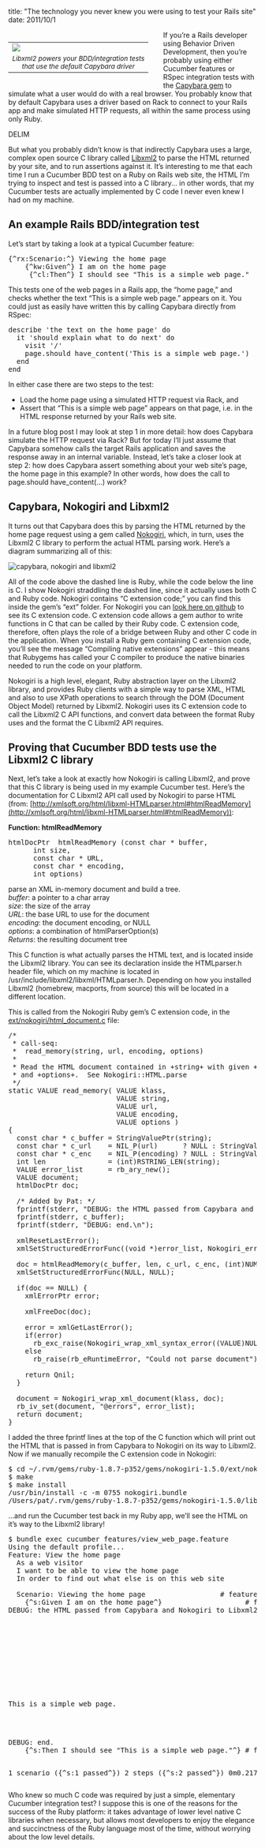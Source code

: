 title: "The technology you never knew you were using to test your Rails site"
date: 2011/10/1

<div style="float: left; padding: 7px 30px 10px 0px">
<table cellpadding="0" cellspacing="0" border="0">
  <tr><td><img src="http://patshaughnessy.net/assets/2011/10/1/libxml2.gif"></td></tr>
  <tr><td align="center"><small><i>Libxml2 powers your BDD/integration tests<br/>
that use the default Capybara driver</i></small></td></tr>
</table>
</div>

If you’re a Rails developer using Behavior Driven Development, then you’re probably using either Cucumber features or RSpec integration tests with the [Capybara gem](https://github.com/jnicklas/capybara) to simulate what a user would do with a real browser. You probably know that by default Capybara uses a driver based on Rack to connect to your Rails app and make simulated HTTP requests, all within the same process using only Ruby.

DELIM
<br/>

But what you probably didn’t know is that indirectly Capybara uses a large, complex open source C library called [Libxml2](http://xmlsoft.org) to parse the HTML returned by your site, and to run assertions against it. It’s interesting to me that each time I run a Cucumber BDD test on a Ruby on Rails web site, the HTML I’m trying to inspect and test is passed into a C library... in other words, that my Cucumber tests are actually implemented by C code I never even knew I had on my machine.

## An example Rails BDD/integration test

Let’s start by taking a look at a typical Cucumber feature:

<pre type="console">
{^rx:Scenario:^} Viewing the home page
    {^kw:Given^} I am on the home page
     {^cl:Then^} I should see "This is a simple web page."
</pre>

This tests one of the web pages in a Rails app, the “home page,” and checks whether the text “This is a simple web page.” appears on it. You could just as easily have written this by calling Capybara directly from RSpec:

<pre type="ruby">
describe 'the text on the home page' do
  it 'should explain what to do next' do
    visit '/'
    page.should have_content('This is a simple web page.')
  end
end
</pre>

In either case there are two steps to the test:
<ul>
  <li>Load the home page using a simulated HTTP request via Rack, and</li>
  <li>Assert that “This is a simple web page” appears on that page, i.e. in the HTML response returned by your Rails web site.</li>
</ul>

In a future blog post I may look at step 1 in more detail: how does Capybara simulate the HTTP request via Rack? But for today I’ll just assume that Capybara somehow calls the target Rails application and saves the response away in an internal variable. Instead, let’s take a closer look at step 2: how does Capybara assert something about your web site’s page, the home page in this example? In other words, how does the call to <span class="code">page.should have_content(...)</span> work?

## Capybara, Nokogiri and Libxml2

It turns out that Capybara does this by parsing the HTML returned by the home page request using a gem called [Nokogiri](http://nokogiri.org/), which, in turn, uses the Libxml2 C library to perform the actual HTML parsing work. Here’s a diagram summarizing all of this:

![capybara, nokogiri and libxml2](http://patshaughnessy.net/assets/2011/10/1/capybara-libxml.png)

All of the code above the dashed line is Ruby, while the code below the line is C. I show Nokogiri straddling the dashed line, since it actually uses both C and Ruby code. Nokogiri contains “C extension code;” you can find this inside the gem’s “ext” folder. For Nokogiri you can [look here on github](https://github.com/tenderlove/nokogiri/tree/master/ext/nokogiri) to see its C extension code. C extension code allows a gem author to write functions in C that can be called by their Ruby code. C extension code, therefore, often plays the role of a bridge between Ruby and other C code in the application. When you install a Ruby gem containing C extension code, you’ll see the message “Compiling native extensions” appear - this means that Rubygems has called your C compiler to produce the native binaries needed to run the code on your platform.

Nokogiri is a high level, elegant, Ruby abstraction layer on the Libxml2 library, and provides Ruby clients with a simple way to parse XML, HTML and also to use XPath operations to search through the DOM (Document Object Model) returned by Libxml2. Nokogiri uses its C extension code to call the Libxml2 C API functions, and convert data between the format Ruby uses and the format the C Libxml2 API requires.

## Proving that Cucumber BDD tests use the Libxml2 C library

Next, let’s take a look at exactly how Nokogiri is calling Libxml2, and prove that this C library is being used in my example Cucumber test. Here’s the documentation for C Libxml2 API call used by Nokogiri to parse HTML (from: [http://xmlsoft.org/html/libxml-HTMLparser.html#htmlReadMemory](http://xmlsoft.org/html/libxml-HTMLparser.html#htmlReadMemory)):

<b>Function: htmlReadMemory</b>
<pre type="console">
htmlDocPtr	htmlReadMemory (const char * buffer, 
      int size, 
      const char * URL, 
      const char * encoding, 
      int options)
</pre>
parse an XML in-memory document and build a tree.<br/>
<i>buffer</i>: a pointer to a char array<br/>
<i>size</i>: the size of the array<br/>
<i>URL</i>: the base URL to use for the document<br/>
<i>encoding</i>: the document encoding, or NULL<br/>
<i>options</i>: a combination of htmlParserOption(s)<br/>
<i>Returns</i>: the resulting document tree<br/>

This C function is what actually parses the HTML text, and is located inside the Libxml2 library. You can see its declaration inside the HTMLparser.h header file, which on my machine is located in /usr/include/libxml2/libxml/HTMLparser.h. Depending on how you installed Libxml2 (homebrew, macports, from source) this will be located in a different location.

This is called from the Nokogiri Ruby gem’s C extension code, in the [ext/nokogiri/html_document.c](https://github.com/tenderlove/nokogiri/blob/master/ext/nokogiri/html_document.c#L98) file:

<pre type="c">
/*
 * call-seq:
 *  read_memory(string, url, encoding, options)
 *
 * Read the HTML document contained in +string+ with given +url+, +encoding+,
 * and +options+.  See Nokogiri::HTML.parse
 */
static VALUE read_memory( VALUE klass,
                          VALUE string,
                          VALUE url,
                          VALUE encoding,
                          VALUE options )
{
  const char * c_buffer = StringValuePtr(string);
  const char * c_url    = NIL_P(url)      ? NULL : StringValuePtr(url);
  const char * c_enc    = NIL_P(encoding) ? NULL : StringValuePtr(encoding);
  int len               = (int)RSTRING_LEN(string);
  VALUE error_list      = rb_ary_new();
  VALUE document;
  htmlDocPtr doc;

  /* Added by Pat: */
  fprintf(stderr, "DEBUG: the HTML passed from Capybara and Nokogiri to Libxml2 is:\n");
  fprintf(stderr, c_buffer);
  fprintf(stderr, "DEBUG: end.\n");

  xmlResetLastError();
  xmlSetStructuredErrorFunc((void *)error_list, Nokogiri_error_array_pusher);

  doc = htmlReadMemory(c_buffer, len, c_url, c_enc, (int)NUM2INT(options));
  xmlSetStructuredErrorFunc(NULL, NULL);

  if(doc == NULL) {
    xmlErrorPtr error;

    xmlFreeDoc(doc);

    error = xmlGetLastError();
    if(error)
      rb_exc_raise(Nokogiri_wrap_xml_syntax_error((VALUE)NULL, error));
    else
      rb_raise(rb_eRuntimeError, "Could not parse document");

    return Qnil;
  }

  document = Nokogiri_wrap_xml_document(klass, doc);
  rb_iv_set(document, "@errors", error_list);
  return document;
}
</pre>

I added the three fprintf lines at the top of the C function which will print out the HTML that is passed in from Capybara to Nokogiri on its way to Libxml2. Now if we manually recompile the C extension code in Nokogiri:

<pre type="console">
$ cd ~/.rvm/gems/ruby-1.8.7-p352/gems/nokogiri-1.5.0/ext/nokogiri
$ make
$ make install
/usr/bin/install -c -m 0755 nokogiri.bundle
/Users/pat/.rvm/gems/ruby-1.8.7-p352/gems/nokogiri-1.5.0/lib/nokogiri
</pre>

...and run the Cucumber test back in my Ruby app, we’ll see the HTML on it’s way to the Libxml2 library!

<pre type="console">
$ bundle exec cucumber features/view_web_page.feature
Using the default profile...
Feature: View the home page
  As a web visitor
  I want to be able to view the home page
  In order to find out what else is on this web site

  Scenario: Viewing the home page                  # features/view_web_page.feature:6
    {^s:Given I am on the home page^}                    # features/step_definitions/web_steps.rb:44
DEBUG: the HTML passed from Capybara and Nokogiri to Libxml2 is:
<!DOCTYPE html>
<html>
<head>
  <title>SimpleWebApp</title>
  <link href="/assets/application.css" media="screen" rel="stylesheet" type="text/css" />
  <script src="/assets/application.js" type="text/javascript"></script>
  
</head>
<body>

This is a simple web page.


</body>
</html>
DEBUG: end.
    {^s:Then I should see "This is a simple web page."^} # features/step_definitions/web_steps.rb:105

1 scenario ({^s:1 passed^})
2 steps ({^s:2 passed^})
0m0.217s
</pre>

Who knew so much C code was required by just a simple, elementary Cucumber integration test? I suppose this is one of the reasons for the success of the Ruby platform: it takes advantage of lower level native C libraries when necessary, but allows most developers to enjoy the elegance and succinctness of the Ruby language most of the time, without worrying about the low level details.

